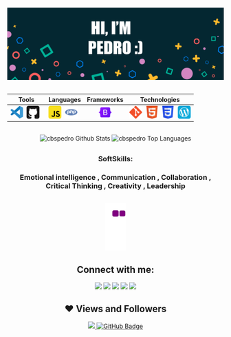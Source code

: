 ![Cbspedro's GitHub Banner](./assets/GitHubHeader.png)
##

<div id='lojc' align="center">

| Tools  | Languages | Frameworks  | Technologies |  
|---|---|---|---|
|<div id='lojc' align="center"><img src="https://github.com/devicons/devicon/blob/master/icons/vscode/vscode-original.svg" title="" alt="J" width="30" height="30"/>&nbsp;&nbsp;<img src="https://github.com/cbspedro/cbspedro/blob/main/assets/GitHub.svg" title="" alt="J" width="30" height="30" background-color="white"/>&nbsp;&nbsp;</div>|<div id='lojc' align="center"><img src="https://github.com/cbspedro/cbspedro/blob/main/assets/JavaScript.svg" title="" alt="J" width="30" height="30"/>&nbsp;&nbsp;<img src="https://raw.githubusercontent.com/devicons/devicon/1119b9f84c0290e0f0b38982099a2bd027a48bf1/icons/php/php-plain.svg" title="" alt="J" width="30" height="30"/>&nbsp;&nbsp;</div>|<div id='lojc' align="center"><img src="https://github.com/devicons/devicon/blob/master/icons/bootstrap/bootstrap-original.svg" title="" alt="J" width="30" height="30"/></div>|<div id='lojc' align="center"><img src="https://github.com/devicons/devicon/blob/master/icons/git/git-original.svg" title="" alt="J" width="30" height="30"/>&nbsp;&nbsp;<img src="https://github.com/cbspedro/cbspedro/blob/main/assets/HTML.svg" title="" alt="J" width="30" height="30"/>&nbsp;&nbsp;<img src="https://github.com/cbspedro/cbspedro/blob/main/assets/CSS.svg" title="" alt="J" width="30" height="30"/>&nbsp;&nbsp;<img src="https://github.com/cbspedro/cbspedro/blob/main/assets/WordPress.svg" title="" alt="J" width="30" height="30"/></div></div>| 

## 

<div align="center">
  <img height="165em" alt="cbspedro Github Stats" src="https://github-readme-stats.vercel.app/api?username=cbspedro&show_icons=true&count_private=true&theme=react&hide_border=true&bg_color=0D1117" />
  <img height="165em" alt="cbspedro Top Languages" src="https://github-readme-stats.vercel.app/api/top-langs/?username=cbspedro&langs_count=8&count_private=true&layout=compact&theme=react&hide_border=true&bg_color=0D1117"/>
</div>

##

<div>
	<h3 align="center">SoftSkills:<h3>
	<p align="center">Emotional intelligence
, Communication
, Collaboration
, Critical Thinking
, Creativity
, Leadership<p>
</div>

##	


![Snake animation](https://github.com/cbspedro/cbspedro/blob/output/github-contribution-grid-snake.gif)


## Connect with me:
<div align="center">
  <a href="https://instagram.com/cbs.pedro" target="_blank"><img src="https://img.shields.io/badge/-Instagram-%23E4405F?style=for-the-badge&logo=instagram&logoColor=white" target="_blank"></a>
 	<a href="https://www.twitch.tv/cbspedro" target="_blank"><img src="https://img.shields.io/badge/Twitch-9146FF?style=for-the-badge&logo=twitch&logoColor=white" target="_blank"></a>
 <a href="https://discord.gg/ym7BjaHvvK" target="_blank"><img src="https://img.shields.io/badge/Discord-7289DA?style=for-the-badge&logo=discord&logoColor=white" target="_blank"></a>
  <a href = "mailto:pedrocbseverino@gmail.com"><img src="https://img.shields.io/badge/-Gmail-%23333?style=for-the-badge&logo=gmail&logoColor=white" target="_blank"></a>
  <a href="https://www.linkedin.com/in/cbspedro/" target="_blank"><img src="https://img.shields.io/badge/-LinkedIn-%230077B5?style=for-the-badge&logo=linkedin&logoColor=white" target="_blank"></a> 
</div>

## ❤ Views and Followers
<div align="center">
	<a href="https://github.com/cbspedro/">
		<img src="https://komarev.com/ghpvc/?username=cbspedro">
	</a>
	<a href="https://github.com/cbspedro?tab=followers"><img src="https://img.shields.io/github/followers/cbspedro?label=Followers&style=social" 			alt="GitHub Badge"></a>
</div> 

